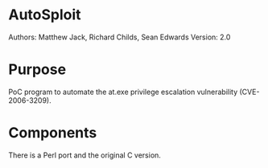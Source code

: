 AutoSploit
==========
Authors: Matthew Jack, Richard Childs, Sean Edwards
Version: 2.0

Purpose
=======
PoC program to automate the at.exe privilege escalation vulnerability (CVE-2006-3209).

Components
==========
There is a Perl port and the original C version.
